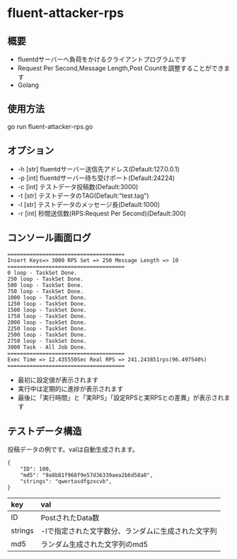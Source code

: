 # fluent-attacker-rps

## 概要

* fluentdサーバーへ負荷をかけるクライアントプログラムです
* Request Per Second,Message Length,Post Countを調整することができます
* Golang

## 使用方法

go run fluent-attacker-rps.go

## オプション

* -h [str] fluentdサーバー送信先アドレス(Default:127.0.0.1)
* -p [int] fluentdサーバー待ち受けポート(Default:24224)
* -c [int] テストデータ投稿数(Default:3000)
* -t [str] テストデータのTAG(Default:"test.tag")
* -l [str] テストデータのメッセージ長(Default:1000)
* -r [int] 秒間送信数(RPS:Request Per Second)(Default:300)


## コンソール画面ログ

```
=====================================
Insert Keys=> 3000 RPS Set => 250 Message Length => 10
=====================================
0 loop - TaskSet Done.
250 loop - TaskSet Done.
500 loop - TaskSet Done.
750 loop - TaskSet Done.
1000 loop - TaskSet Done.
1250 loop - TaskSet Done.
1500 loop - TaskSet Done.
1750 loop - TaskSet Done.
2000 loop - TaskSet Done.
2250 loop - TaskSet Done.
2500 loop - TaskSet Done.
2750 loop - TaskSet Done.
3000 Task - All Job Done.
=====================================
Exec Time => 12.435550Sec Real RPS => 241.243851rps(96.497540%)
=====================================
```

* 最初に設定値が表示されます
* 実行中は定期的に進捗が表示されます
* 最後に「実行時間」と「実RPS」「設定RPSと実RPSとの差異」が表示されます


## テストデータ構造

投稿データの例です。valは自動生成されます。


```
{
	"ID": 100,
	"md5": "9a8b81f968f9e57d36339aea2b6d58a8",
	"strings": "qwertasdfgzxcvb",
}
```


|key|val|
|:---|:---|
|ID|PostされたData数|
|strings|-lで指定された文字数分、ランダムに生成された文字列|
|md5|ランダム生成された文字列のmd5|


